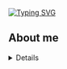 <a href="https://git.io/typing-svg"><img src="https://readme-typing-svg.herokuapp.com?font=Fira+Code&pause=1000&width=435&lines=Hi+there" alt="Typing SVG" /></a>
## About me
<details align="left">
  <h3>Langs</h3>
<img src="https://simpleicons.org/?modal=icon&q=cplusplus" />



